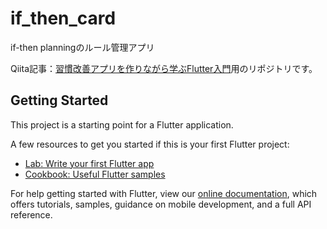 # if_then_card
if-then planningのルール管理アプリ

Qiita記事：[習慣改善アプリを作りながら学ぶFlutter入門](https://qiita.com/kacho/items/ef9d38346a543af93df5)用のリポジトリです。

## Getting Started

This project is a starting point for a Flutter application.

A few resources to get you started if this is your first Flutter project:

- [Lab: Write your first Flutter app](https://flutter.dev/docs/get-started/codelab)
- [Cookbook: Useful Flutter samples](https://flutter.dev/docs/cookbook)

For help getting started with Flutter, view our
[online documentation](https://flutter.dev/docs), which offers tutorials,
samples, guidance on mobile development, and a full API reference.
